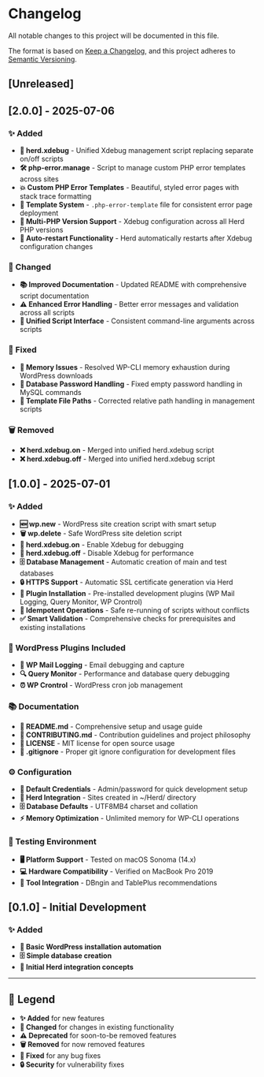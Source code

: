 # Changelog

All notable changes to this project will be documented in this file.

The format is based on [Keep a Changelog](https://keepachangelog.com/en/1.0.0/),
and this project adheres to [Semantic Versioning](https://semver.org/spec/v2.0.0.html).

## [Unreleased]

## [2.0.0] - 2025-07-06

### ✨ Added
- **🐛 herd.xdebug** - Unified Xdebug management script replacing separate on/off scripts
- **🛠️ php-error.manage** - Script to manage custom PHP error templates across sites
- **💥 Custom PHP Error Templates** - Beautiful, styled error pages with stack trace formatting
- **📄 Template System** - `.php-error-template` file for consistent error page deployment
- **🔧 Multi-PHP Version Support** - Xdebug configuration across all Herd PHP versions
- **🔄 Auto-restart Functionality** - Herd automatically restarts after Xdebug configuration changes

### 🔄 Changed
- **📚 Improved Documentation** - Updated README with comprehensive script documentation
- **⚠️ Enhanced Error Handling** - Better error messages and validation across all scripts
- **🎯 Unified Script Interface** - Consistent command-line arguments across scripts

### 🐛 Fixed
- **💾 Memory Issues** - Resolved WP-CLI memory exhaustion during WordPress downloads
- **🔑 Database Password Handling** - Fixed empty password handling in MySQL commands
- **📁 Template File Paths** - Corrected relative path handling in management scripts

### 🗑️ Removed
- **❌ herd.xdebug.on** - Merged into unified herd.xdebug script
- **❌ herd.xdebug.off** - Merged into unified herd.xdebug script

## [1.0.0] - 2025-07-01

### ✨ Added
- **🆕 wp.new** - WordPress site creation script with smart setup
- **🗑️ wp.delete** - Safe WordPress site deletion script
- **🐛 herd.xdebug.on** - Enable Xdebug for debugging
- **🚫 herd.xdebug.off** - Disable Xdebug for performance
- **🗄️ Database Management** - Automatic creation of main and test databases
- **🔒 HTTPS Support** - Automatic SSL certificate generation via Herd
- **🔌 Plugin Installation** - Pre-installed development plugins (WP Mail Logging, Query Monitor, WP Crontrol)
- **🔄 Idempotent Operations** - Safe re-running of scripts without conflicts
- **✅ Smart Validation** - Comprehensive checks for prerequisites and existing installations

### 🔌 WordPress Plugins Included
- **📧 WP Mail Logging** - Email debugging and capture
- **🔍 Query Monitor** - Performance and database query debugging
- **⏰ WP Crontrol** - WordPress cron job management

### 📚 Documentation
- **📖 README.md** - Comprehensive setup and usage guide
- **🤝 CONTRIBUTING.md** - Contribution guidelines and project philosophy
- **📄 LICENSE** - MIT license for open source usage
- **🙈 .gitignore** - Proper git ignore configuration for development files

### ⚙️ Configuration
- **👤 Default Credentials** - Admin/password for quick development setup
- **🦌 Herd Integration** - Sites created in ~/Herd/ directory
- **🗄️ Database Defaults** - UTF8MB4 charset and collation
- **⚡ Memory Optimization** - Unlimited memory for WP-CLI operations

### 🧪 Testing Environment
- **🖥️ Platform Support** - Tested on macOS Sonoma (14.x)
- **💻 Hardware Compatibility** - Verified on MacBook Pro 2019
- **🔗 Tool Integration** - DBngin and TablePlus recommendations

## [0.1.0] - Initial Development

### ✨ Added
- **🌱 Basic WordPress installation automation**
- **🗄️ Simple database creation**
- **🦌 Initial Herd integration concepts**

---

## 📖 Legend

- **✨ Added** for new features
- **🔄 Changed** for changes in existing functionality  
- **⚠️ Deprecated** for soon-to-be removed features
- **🗑️ Removed** for now removed features
- **🐛 Fixed** for any bug fixes
- **🔒 Security** for vulnerability fixes

